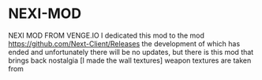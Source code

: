 # NEXI-MOD
NEXI MOD FROM VENGE.IO
I dedicated this mod to the mod https://github.com/Next-Client/Releases the development of which has ended and unfortunately there will be no updates, but there is this mod that brings back nostalgia [I made the wall textures] weapon textures are taken from
